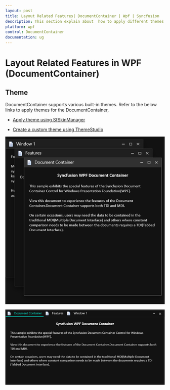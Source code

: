 ```yaml
---
layout: post
title: Layout Related Features| DocumentContainer | Wpf | Syncfusion
description: This section explain about  how to apply different themes for DocumentContainer control and how to implement those themes to the control.
platform: wpf
control: DocumentContainer
documentation: ug
---
```


# Layout Related Features in WPF (DocumentContainer)

## Theme

DocumentContainer supports various built-in themes. Refer to the below links to apply themes for the DocumentContainer,

  * [Apply theme using SfSkinManager](https://help.syncfusion.com/wpf/themes/skin-manager)
	
  * [Create a custom theme using ThemeStudio](https://help.syncfusion.com/wpf/themes/theme-studio#creating-custom-theme)

   ![Setting theme to wpf document container](Getting-Started_images/wpf-document-container-MDI-Theme.png)
   
  ![Setting theme to wpf document container](Getting-Started_images/wpf-document-container-TDI-Theme.png)